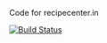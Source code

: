 Code for recipecenter.in

[![Build Status](https://travis-ci.org/agiliq/recipecenter.png?branch=master)](https://travis-ci.org/agiliq/recipecenter)
